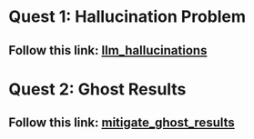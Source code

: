 # Quest 1: Hallucination Problem
## Follow this link: [llm_hallucinations](https://colab.research.google.com/drive/1zU_jPvT79eNCwzKu49WkVaaw4a8toxNJ?usp=sharing)

# Quest 2: Ghost Results
## Follow this link: [mitigate_ghost_results](https://colab.research.google.com/drive/1zU_jPvT79eNCwzKu49WkVaaw4a8toxNJ?usp=sharing)
